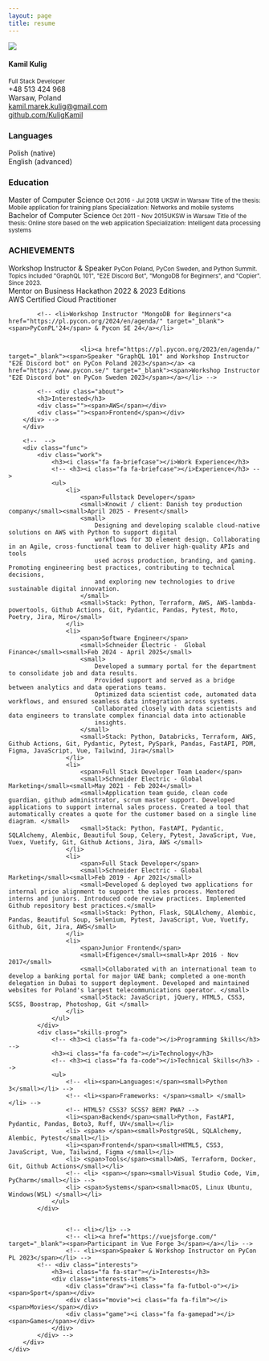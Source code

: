 ```yaml
---
layout: page
title: resume
---
```

<head>
  <link rel="stylesheet" href="style.css">
  <link rel="stylesheet" href="https://fonts.googleapis.com/css?family=Ubuntu">
  <link rel="stylesheet" href="https://cdnjs.cloudflare.com/ajax/libs/font-awesome/4.6.3/css/font-awesome.css">
</head>
<body>
    <div class="resume">
        <div class="base">
            <div class="profile">
                <div class="photo"><img src="assert/cv2.jpeg" /></div>
                <div class="info">
                    <h4 class="name">Kamil Kulig</h4><small class="job">Full Stack Developer</small>
                </div>
            </div>
            <!-- <div class="about"> -->
                <!-- <h3>About me</h3> -->
                <!-- <div> Python Programming Lover </div> -->
                <!-- <div> Team Leader </div>
                <div> Speaker, Workshop Instructor</div> -->
                <!-- <div> Eternal Optimist</div> -->
                <!-- <div> Romantic Programmer </div> -->
                <!-- <div> Sport Freak </div> -->
                <!-- <div>Lego Fanatic</div> -->
            <!-- </div> -->
            <div class="contact">
                <!-- <h3>Contact</h3> -->
                <!-- <div class="call"><i class="fa fa-phone"></i><span>+48 513 424 968</span></div>
                <div class="address"><i class="fa fa-map-marker"></i><span>Warsaw, Poland</span></div>
                <div class="email"><i class="fa fa-envelope"></i><span>kamil.marek.kulig@gmail.com</span></div>
                <div class="website"><a href="https://github.com/KuligKamil" target="_blank"> <i class="fa fa-code"></i><span>github.com/KuligKamil</span></a></div>
                <div class="youtube"><i class="fa fa-youtube"></i><span>Holy Grail - Kamil Kulig</span></div> -->
                <div class="call"><span>+48 513 424 968</span></div>
                <div class="address"><span>Warsaw, Poland</span></div>
                <div class="email"><a href="mailto:kamil.marek.kulig@gmail.com" target="_blank"><span>kamil.marek.kulig@gmail.com</span></a></div>
                <div class="website"><a href="https://github.com/KuligKamil" target="_blank"><span>github.com/KuligKamil</span></a></div>
                <!-- <div class="youtube"><span>Holy Grail - Kamil Kulig</span></div> -->
            </div>
            <div class="about">
                <h3>Languages</h3>
                <div class=""><span>Polish (native)</span></div>
                <div class=""><span>English (advanced)</span></div>
                <!-- <div class=""><span>Spanish (basic)</span></div> -->
            </div>
             <div class="edu education">
                <h3>Education</h3>
                <!-- <ul> -->
                <div><span>Master of Computer Science </span>
                    <small>Oct 2016 - Jul 2018</small>
                    <small>UKSW in Warsaw </small>
                    <!-- <small>Cardinal Stefan Wyszyński University in Warsaw </small> -->
                    <small>Title of the thesis: Mobile application for training plans </small>
                    <!-- <small>Thesis: Mobile application for training plans </small> -->
                    <small>Specialization: Networks and mobile systems </small>
                </div>
                <div><span>Bachelor of Computer Science</span>
                    <small>Oct 2011 - Nov 2015</small><small>UKSW in Warsaw </small>
                    <small>Title of the thesis: Online store based on the web application </small>
                    <!-- <small>Thesis: Online store based on the web application </small> -->
                    <small>Specialization: Intelligent data processing systems </small>
                </div>
                <!-- </ul> -->
            </div>
            <div class="edu education">
                <h3>ACHIEVEMENTS</h3>
                <!-- <ul> -->
                <div><span>Workshop Instructor & Speaker</span>
                    <small></small>
                    <small>PyCon Poland, PyCon Sweden, and Python Summit. Topics included "GraphQL 101", "E2E Discord Bot", "MongoDB for Beginners", and "Copier". Since 2023.</small>
                    <!-- <small>Cardinal Stefan Wyszyński University in Warsaw </small> -->
                    <!-- <small>Title of the thesis: Mobile application for training plans </small> -->
                    <!-- <small>Specialization: Networks and mobile systems </small> -->
                </div>
                <div><span>Mentor on Business Hackathon 2022 & 2023 Editions</span>
                </div>
                <div><span>AWS Certified Cloud Practitioner</span></div>
                <!-- <div><span><a style="display: inline;" href="https://8bitjelly.com/" target="_blank">8bitjelly</a> Developer </span></div> -->
                <!-- </ul> -->
            </div>
            
            <!-- <li>Workshop Instructor "MongoDB for Beginners"<a href="https://pl.pycon.org/2024/en/agenda/" target="_blank"><span>PyConPL'24</span> & Pycon SE 24</a></li>
                        
                       
                        <li><a href="https://pl.pycon.org/2023/en/agenda/" target="_blank"><span>Speaker "GraphQL 101" and Workshop Instructor "E2E Discord bot" on PyCon Poland 2023</span></a> <a href="https://www.pycon.se/" target="_blank"><span>Workshop Instructor "E2E Discord bot" on PyCon Sweden 2023</span></a></li> -->
           
            <!-- <div class="about">
            <h3>Interested</h3>
            <div class=""><span>AWS</span></div>
            <div class=""><span>Frontend</span></div>
        </div> -->
        </div>
        
        <!--  -->
        <div class="func">
            <div class="work">
                <h3><i class="fa fa-briefcase"></i>Work Experience</h3>
                <!-- <h3><i class="fa fa-briefcase"></i>Experience</h3> -->
                <ul>
                    <li>
                        <span>Fullstack Developer</span>
                        <small>Knowit / client: Danish toy production company</small><small>April 2025 - Present</small>
                        <small>
                            Designing and developing scalable cloud-native solutions on AWS with Python to support digital
                            workflows for 3D element design. Collaborating in an Agile, cross-functional team to deliver high-quality APIs and tools
                            used across production, branding, and gaming. Promoting engineering best practices, contributing to technical decisions,
                            and exploring new technologies to drive sustainable digital innovation.
                        </small>
                        <small>Stack: Python, Terraform, AWS, AWS-lambda-powertools, Github Actions, Git, Pydantic, Pandas, Pytest, Moto, Poetry, Jira, Miro</small>
                    </li>
                    <li>
                        <span>Software Engineer</span>
                        <small>Schneider Electric -  Global Finance</small><small>Feb 2024 - April 2025</small>
                        <small>
                            Developed a summary portal for the department to consolidate job and data results.
                            Provided support and served as a bridge between analytics and data operations teams.
                            Optimized data scientist code, automated data workflows, and ensured seamless data integration across systems.
                            Collaborated closely with data scientists and data engineers to translate complex financial data into actionable
                            insights.
                        </small>
                        <small>Stack: Python, Databricks, Terraform, AWS, Github Actions, Git, Pydantic, Pytest, PySpark, Pandas, FastAPI, PDM, Figma, JavaScript, Vue, Tailwind, Jira</small>
                    </li>
                    <li>
                        <span>Full Stack Developer Team Leader</span>
                        <small>Schneider Electric - Global Marketing</small><small>May 2021 - Feb 2024</small>
                        <small>Application team guide, clean code guardian, github administrator, scrum master support. Developed applications to support internal sales process. Created a tool that automatically creates a quote for the customer based on a single line diagram. </small>
                        <small>Stack: Python, FastAPI, Pydantic, SQLAlchemy, Alembic, Beautiful Soup, Celery, Pytest, JavaScript, Vue, Vuex, Vuetify, Git, Github Actions, Jira, AWS </small>
                    </li>
                    <li>
                        <span>Full Stack Developer</span>
                        <small>Schneider Electric - Global Marketing</small><small>Feb 2019 - Apr 2021</small>
                        <small>Developed & deployed two applications for internal price alignment to support the sales process. Mentored interns and juniors. Introduced code review practices. Implemented Github repository best practices.</small>
                        <small>Stack: Python, Flask, SQLAlchemy, Alembic, Pandas, Beautiful Soup, Selenium, Pytest, JavaScript, Vue, Vuetify, Github, Git, Jira, AWS</small>
                    </li>
                    <li>
                        <span>Junior Frontend</span>
                        <small>Efigence</small><small>Apr 2016 - Nov 2017</small>
                        <small>Collaborated with an international team to develop a banking portal for major UAE bank; completed a one-month delegation in Dubai to support deployment. Developed and maintained websites for Poland's largest telecommunications operator. </small>
                        <small>Stack: JavaScript, jQuery, HTML5, CSS3, SCSS, Boostrap, Photoshop, Git </small>
                    </li>
                </ul>
            </div>
            <div class="skills-prog">
                <!-- <h3><i class="fa fa-code"></i>Programming Skills</h3> -->
                <h3><i class="fa fa-code"></i>Technology</h3>
                <!-- <h3><i class="fa fa-code"></i>Technical Skills</h3> -->
                <ul>
                    <!-- <li><span>Languages:</span><small>Python 3</small></li> -->
                    <!-- <li><span>Frameworks: </span><small> </small></li> -->
                    <!-- HTML5? CSS3? SCSS? BEM? PWA? -->
                    <li><span>Backend</span><small>Python, FastAPI, Pydantic, Pandas, Boto3, Ruff, UV</small></li>
                    <li> <span> </span><small>PostgreSQL, SQLAlchemy, Alembic, Pytest</small></li>
                    <li><span>Frontend</span><small>HTML5, CSS3, JavaScript, Vue, Tailwind, Figma </small></li>
                    <li> <span>Tools</span><small>AWS, Terraform, Docker, Git, Github Actions</small></li>
                    <!-- <li> <span></span><small>Visual Studio Code, Vim, PyCharm</small></li> -->
                    <li> <span>Systems</span><small>macOS, Linux Ubuntu, Windows(WSL) </small></li>
                </ul>
            </div>
          
            
                    <!-- <li></li> -->
                    <!-- <li><a href="https://vuejsforge.com/" target="_blank"><span>Participant in Vue Forge 3</span></a></li> -->
                    <!-- <li><span>Speaker & Workshop Instructor on PyCon PL 2023</span></li> -->
            <!-- <div class="interests">
                <h3><i class="fa fa-star"></i>Interests</h3>
                <div class="interests-items">
                    <div class="draw"><i class="fa fa-futbol-o"></i><span>Sport</span></div>
                    <div class="movie"><i class="fa fa-film"></i><span>Movies</span></div>
                    <div class="game"><i class="fa fa-gamepad"></i><span>Games</span></div>
                </div>
            </div> -->
        </div>
    </div>
</body>